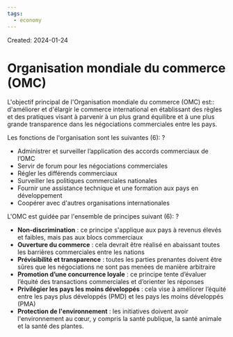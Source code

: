 ```yaml
---
tags:
  - economy
---
```

Created: 2024-01-24

# Organisation mondiale du commerce (OMC)

L'objectif principal de l'Organisation mondiale du commerce (OMC) est:: d'améliorer et d'élargir le commerce international en établissant des règles et des pratiques visant à parvenir à un plus grand équilibre et à une plus grande transparence dans les négociations commerciales entre les pays.
<!--SR:!2024-02-16,12,230-->

Les fonctions de l'organisation sont les suivantes (6):
?
- Administrer et surveiller l’application des accords commerciaux de l’OMC
- Servir de forum pour les négociations commerciales
- Régler les différends commerciaux
- Surveiller les politiques commerciales nationales
- Fournir une assistance technique et une formation aux pays en développement
- Coopérer avec d'autres organisations internationales
<!--SR:!2024-02-14,8,210-->

L'OMC est guidée par l'ensemble de principes suivant (6):
?
- **Non-discrimination** : ce principe s'applique aux pays à revenus élevés et faibles, mais pas aux blocs commerciaux
- **Ouverture du commerce** : cela devrait être réalisé en abaissant toutes les barrières commerciales entre les nations
- **Prévisibilité et transparence** : toutes les parties prenantes doivent être sûres que les négociations ne sont pas menées de manière arbitraire
- **Promotion d’une concurrence loyale** : ce principe tente d’évaluer l’équité des transactions commerciales et d’orienter les réponses
- **Privilégier les pays les moins développés** : cela vise à améliorer l’équité entre les pays plus développés (PMD) et les pays les moins développés (PMA)
- **Protection de l'environnement** : les initiatives doivent avoir l'environnement au cœur, y compris la santé publique, la santé animale et la santé des plantes.
<!--SR:!2024-02-13,9,210-->